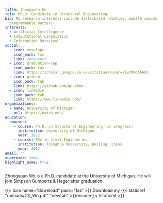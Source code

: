 ```yaml
---
title: Zhongyuan Wo
role: Ph.D. Candidate in Structural Engineering
bio: My research interests include distributed robotics, mobile computing and
  programmable matter.
interests:
  - Artificial Intelligence
  - Computational Linguistics
  - Information Retrieval
social:
  - icon: envelope
    icon_pack: fas
    link: /#contact
  - icon: graduation-cap
    icon_pack: fas
    link: https://scholar.google.co.uk/citations?user=sIwtMXoAAAAJ
  - icon: github
    icon_pack: fab
    link: https://github.com/gcushen
  - icon: linkedin
    icon_pack: fab
    link: https://www.linkedin.com/
organizations:
  - name: University of Michigan
    url: https://umich.edu/
education:
  courses:
    - course: Ph.D. in Structural Engineering (in progress)
      institution: University of Michigan
      year: 2022
    - course: BSc in Civil Engineering
      institution: Tsinghua University, Beijing, China
      year: 2017
email: ""
superuser: true
highlight_name: true
---
```

Zhongyuan Wo is a Ph.D. candidate at the University of Michigan. He will join Simpson Gumpertz & Heger after graduation.

{{< icon name="download" pack="fas" >}} Download my {{< staticref "uploads/CV_Wo.pdf" "newtab" >}}resumé{{< /staticref >}}